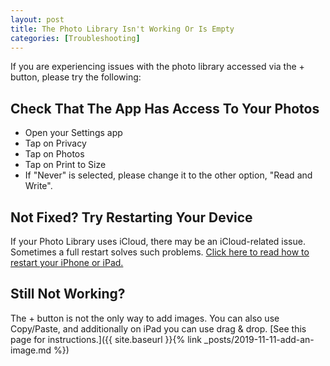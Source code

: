 ```yaml
---
layout: post
title: The Photo Library Isn't Working Or Is Empty
categories: [Troubleshooting]
---
```


If you are experiencing issues with the photo library accessed via the + button, please try the following:

## Check That The App Has Access To Your Photos

* Open your Settings app
* Tap on Privacy
* Tap on Photos
* Tap on Print to Size
* If "Never" is selected, please change it to the other option, "Read and Write".

## Not Fixed? Try Restarting Your Device

If your Photo Library uses iCloud, there may be an iCloud-related issue. Sometimes a full restart solves such problems. [Click here to read how to restart your iPhone or iPad.](https://support.apple.com/en-us/HT201559)

## Still Not Working?

The + button is not the only way to add images. You can also use Copy/Paste, and additionally on iPad you can use drag & drop. [See this page for instructions.]({{ site.baseurl }}{% link _posts/2019-11-11-add-an-image.md %})
